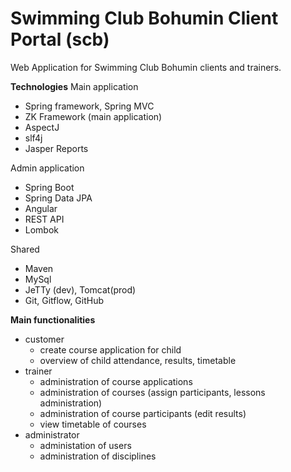 # Swimming Club Bohumin Client Portal (scb)

Web Application for Swimming Club Bohumin clients and trainers.

**Technologies**
Main application
- Spring framework, Spring MVC
- ZK Framework (main application)
- AspectJ
- slf4j
- Jasper Reports

Admin application
- Spring Boot
- Spring Data JPA
- Angular
- REST API
- Lombok

Shared
- Maven
- MySql
- JeTTy (dev), Tomcat(prod)
- Git, Gitflow, GitHub

**Main functionalities**
- customer
  - create course application for child
  - overview of child attendance, results, timetable
- trainer
  - administration of course applications
  - administration of courses (assign participants, lessons administration)
  - administration of course participants (edit results)
  - view timetable of courses
- administrator
  - administation of users
  - administration of disciplines
